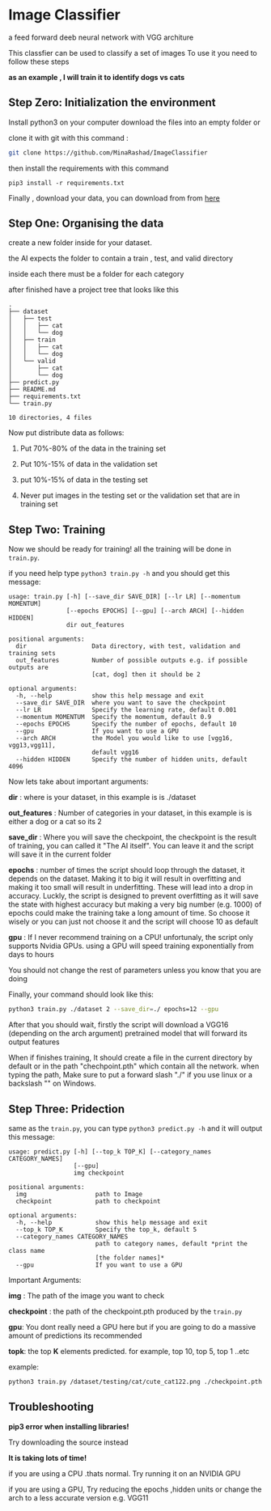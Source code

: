 # Image Classifier

a feed forward deeb neural network with VGG architure

This classfier can be used to classify a set of images
To use it you need to follow these steps

**as an example , I will train it to identify dogs vs cats**

## Step Zero: Initialization the environment 

Install python3 on your computer
download the files into an empty folder or 

clone it with git with this command : 
```bash
git clone https://github.com/MinaRashad/ImageClassifier
```
then install the requirements with this command

    pip3 install -r requirements.txt

Finally , download your data, you can download from from [here](http://www.image-net.org/) 

## Step One: Organising the data

create a new folder inside for your dataset. 

the AI expects the folder to contain a train , test, and valid directory

inside each there must be a folder for each category

after finished have a project tree that looks like this

```
.
├── dataset
│   ├── test
│   │   ├── cat
│   │   └── dog
│   ├── train
│   │   ├── cat
│   │   └── dog
│   └── valid
│       ├── cat
│       └── dog
├── predict.py
├── README.md
├── requirements.txt
└── train.py

10 directories, 4 files
```
Now put distribute data as follows:
  
  1. Put 70%-80% of the data in the training set
  
  2. Put 10%-15% of data in the validation set
  
  3. put 10%-15% of data in the testing set
  
  4. Never put images in the testing set or the validation set that are in training set

## Step Two: Training

Now we should be ready for training! all the training will be done in `train.py`.

if you need help type `python3 train.py -h` and you should get this message:
```
usage: train.py [-h] [--save_dir SAVE_DIR] [--lr LR] [--momentum MOMENTUM]
                [--epochs EPOCHS] [--gpu] [--arch ARCH] [--hidden HIDDEN]
                dir out_features

positional arguments:
  dir                  Data directory, with test, validation and training sets
  out_features         Number of possible outputs e.g. if possible outputs are
                       [cat, dog] then it should be 2

optional arguments:
  -h, --help           show this help message and exit
  --save_dir SAVE_DIR  where you want to save the checkpoint
  --lr LR              Specify the learning rate, default 0.001
  --momentum MOMENTUM  Specify the momentum, default 0.9
  --epochs EPOCHS      Specify the number of epochs, default 10
  --gpu                If you want to use a GPU
  --arch ARCH          the Model you would like to use [vgg16, vgg13,vgg11],
                       default vgg16
  --hidden HIDDEN      Specify the number of hidden units, default 4096
  ```
  Now lets take about important arguments:
  
  **dir** : where is your dataset, in this example is is ./dataset
  
  **out_features** : Number of categories in your dataset, in this example is is either a dog or a cat so its 2
  
  **save_dir** : Where you will save the checkpoint, the checkpoint is the result of training, you can called it "The AI itself". You can leave it and the script will save it in the current folder
  
  **epochs** : number of times the script should loop through the dataset, it depends on the dataset. Making it to big it will result in overfitting and making it too small will result in underfitting. These will lead into a drop in accuracy. Luckly, the script is designed to prevent overfitting as it will save the state with highest accuracy but making a very big number (e.g. 1000) of epochs could make the training take a long amount of time. So choose it wisely or you can just not choose it and the script will choose 10 as default

  **gpu** : If I never recommend training on a CPU! unfortunaly, the script only supports Nvidia GPUs. using a GPU will speed training exponentially from days to hours 
 
 You should not change the rest of parameters unless you know that you are doing
 
 Finally, your command should look like this:
 
 ```bash
 python3 train.py ./dataset 2 --save_dir=./ epochs=12 --gpu
 ```
 After that you should wait, firstly the script will download a VGG16 (depending on the arch argument) pretrained model that will forward its output features
 
 When if finishes training, It should create a file in the current directory by default or in the path  "chechpoint.pth" which contain all the network. 
 when typing the path, Make sure to put a forward slash "./" if you use linux or a backslash "\" on Windows.
 
## Step Three: Pridection
same as the `train.py`, you can type `python3 predict.py -h` and it will output this message:

```
usage: predict.py [-h] [--top_k TOP_K] [--category_names CATEGORY_NAMES]
                  [--gpu]
                  img checkpoint

positional arguments:
  img                   path to Image
  checkpoint            path to checkpoint

optional arguments:
  -h, --help            show this help message and exit
  --top_k TOP_K         Specify the top_k, default 5
  --category_names CATEGORY_NAMES
                        path to category names, default *print the class name
                        [the folder names]*
  --gpu                 If you want to use a GPU
```
Important Arguments:

   **img** : The path of the image you want to check
   
   **checkpoint** : the path of the checkpoint.pth produced by the `train.py`
   
   **gpu**: You dont really need a GPU here but if you are going to do a massive amount of predictions its recommended
   
   **topk**: the top **K** elements predicted. for example, top 10, top 5, top 1 ..etc

   example:
 ```bash
 python3 train.py /dataset/testing/cat/cute_cat122.png ./checkpoint.pth
 ```

## Troubleshooting

**pip3 error when installing libraries!**

Try downloading the source instead

**It is taking lots of time!**

if you are using a CPU .thats normal. Try running it on an NVIDIA GPU

if you are using a GPU, Try reducing the epochs ,hidden units or change the arch to a less accurate version e.g. VGG11
